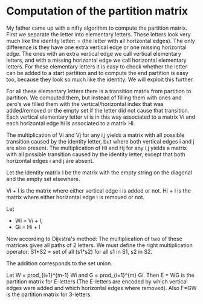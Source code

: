 # Computation of the partition matrix

My father came up with a nifty algorithm to compute the partition matrix.  First we separate the letter into elementary letters. These letters look very much like the identity letter: = (the letter with all horizontal edges). The only difference is they have one extra vertical edge or one missing horizontal edge. The ones with an extra vertical edge we call vertical elementary letters, and with a missing horizontal edge we call horizontal elementary letters. For these elementary letters it is easy to check whether the letter can be added to a start partition and to compute the end partition is easy too, because they look so much like the identity. We will exploit this further.

For all these elementary letters there is a transition matrix from partition to partition. We computed them, but instead of filling them with ones and zero's we filled them with the vertical/horizontal index that was added/removed or the empty set if the letter did not cause that transition. Each vertical elementary letter vi is in this way associated to a matrix Vi and each horizontal edge hi is associated to a matrix Hi.

The multiplication of Vi and Vj for any i,j yields a matrix with all possible transition caused by the identity letter, but where both vertical edges i and j are also present.
The multiplication of Hi and Hj for any i,j yields a matrix with all possible transition caused by the identity letter, except that both horizontal edges i and j are absent.

Let the identity matrix I be the matrix with the empty string on the diagonal and the empty set elsewhere.

Vi + I is the matrix where either vertical edge i is added or not.
Hi + I is the matrix where either horizontal edge i is removed or not.

Let
* Wi = Vi + I,
* Gi = Hi + I

Now according to Dijkstra's method: The multiplication of two of these matrices gives all paths of 2 letters. We must define the right multiplication operator: S1\*S2 = set of all (s1\*s2) for all s1 in S1, s2 in S2.

The addition corresponds to the set union.

Let W = prod_{i=1}^{m-1} Wi and G = prod_{i=1}^{m} Gi. Then E = WG is the partition matrix for E-letters (The E-letters are encoded by which vertical edges were added and which horizontal edges where removed). Also F=GW is the partition matrix for 3-letters.
